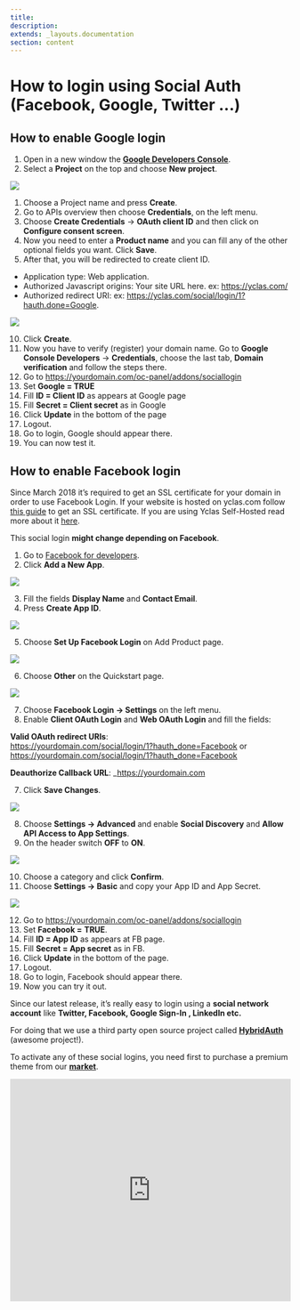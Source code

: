 ```yaml
---
title:
description:
extends: _layouts.documentation
section: content
---
```


# How to login using Social Auth (Facebook, Google, Twitter ...)


## How to enable Google login

1.  Open in a new window the  **[Google Developers Console](https://cloud.google.com/console#/project)**.
2.  Select a  **Project**  on the top and choose  **New  project**.

![](https://raw.githubusercontent.com/yclas/guides/master/images/login1.png)

  
1.  Choose a Project name and press  **Create**.  
2.  Go to APIs overview then choose  **Credentials**, on the left menu.  
3.  Choose  **Create Credentials**  ->  **OAuth client ID**  and then click on  **Configure consent screen**.  
4.  Now you need to enter a  **Product name**  and you can fill any of the other optional fields you want. Click  **Save**.  
5.  After that, you will be redirected to create client ID.

-   Application type: Web application.
-   Authorized Javascript origins: Your site URL here. ex: https://yclas.com/
-   Authorized redirect URI: ex: https://yclas.com/social/login/1?hauth.done=Google.

![](https://raw.githubusercontent.com/yclas/guides/master/images/login2.png)

10. Click  **Create**.  
11. Now you have to verify (register) your domain name. Go to  **Google Console Developers**  ->  **Credentials**, choose the last tab,  **Domain verification**  and follow the steps there.  
12. Go to https://yourdomain.com/oc-panel/addons/sociallogin
13. Set  **Google = TRUE**  
14. Fill  **ID = Client ID**  as appears at Google page  
15. Fill  **Secret = Client secret**  as in Google  
16. Click  **Update**  in the bottom of the page  
17. Logout.
18. Go to login, Google should appear there.  
19. You can now test it. 

  

## How to enable Facebook login

Since March 2018 it’s required to get an SSL certificate for your domain in order to use Facebook Login. If your website is hosted on yclas.com follow  [this guide](https://yclas.com/faq/ssl-encryption.html)  to get an SSL certificate. If you are using Yclas Self-Hosted read more about it  [here](https://docs.yclas.com/move-classifieds-site-http-https/).

This social login  **might change depending on Facebook**.

1. Go to  [Facebook for developers](https://developers.facebook.com/apps/).
2. Click  **Add a New App**.

![](https://raw.githubusercontent.com/yclas/guides/master/images/login3.png)

3. Fill the fields  **Display Name**  and  **Contact Email**.
4. Press  **Create App ID**.

![](https://raw.githubusercontent.com/yclas/guides/master/images/login4.png)

5. Choose  **Set Up Facebook Login**  on Add Product page.

![](https://raw.githubusercontent.com/yclas/guides/master/images/login5.png)

6. Choose  **Other**  on the Quickstart page.

![](https://raw.githubusercontent.com/yclas/guides/master/images/login6.png)

7. Choose  **Facebook Login -> Settings**  on the left menu.
8. Enable  **Client OAuth Login**  and  **Web OAuth Login**  and fill the fields:  

**Valid OAuth redirect URIs**:  
https://yourdomain.com/social/login/1?hauth_done=Facebook
or  
https://yourdomain.com/social/login/1?hauth_done=Facebook

**Deauthorize Callback URL**:  _https://yourdomain.com

7. Click  **Save Changes**.

![](https://raw.githubusercontent.com/yclas/guides/master/images/login7.png)

8. Choose  **Settings -> Advanced**  and enable  **Social Discovery**  and  **Allow API Access to App Settings**.
9. On the header switch  **OFF**  to  **ON**.

![](https://raw.githubusercontent.com/yclas/guides/master/images/login8.png)

10. Choose a category and click  **Confirm**.
11. Choose  **Settings -> Basic**  and copy your App ID and App Secret.

![](https://raw.githubusercontent.com/yclas/guides/master/images/login9.png)

12. Go to https://yourdomain.com/oc-panel/addons/sociallogin
13. Set  **Facebook =**  **TRUE**.
14. Fill  **ID = App ID**  as appears at FB page.
15. Fill  **Secret = App secret**  as in FB.
16. Click  **Update**  in the bottom of the page.  
17. Logout.  
18. Go to login, Facebook should appear there.  
19. Now you can try it out.


Since our latest release, it’s really easy to login using a  **social network account**  like  **Twitter, Facebook, Google Sign-In , LinkedIn etc.** 

For doing that we use a third party open source project called **[HybridAuth](https://hybridauth.github.io/hybridauth/)**  (awesome project!).

To activate any of these social logins, you need first to purchase a premium theme from our  **[market](https://selfhosted.yclas.com/)**.



<iframe width="100%" height="400px" src="https://www.youtube.com/embed/ipIojExUZ4I" title="Yclas video" frameborder="0" allow="accelerometer; autoplay; clipboard-write; encrypted-media; gyroscope; picture-in-picture" allowfullscreen></iframe>
 


